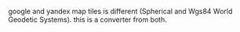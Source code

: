 google and yandex map tiles is different (Spherical and Wgs84 World Geodetic Systems).
this is a converter from both.

